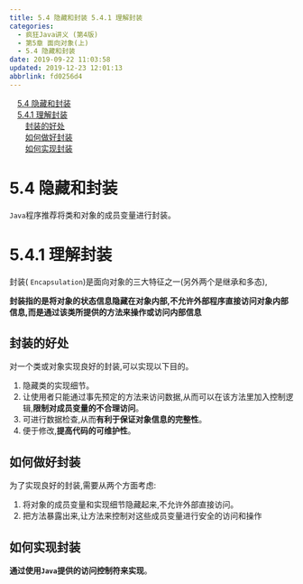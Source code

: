 ```yaml
---
title: 5.4 隐藏和封装 5.4.1 理解封装
categories: 
  - 疯狂Java讲义 (第4版)
  - 第5章 面向对象(上)
  - 5.4 隐藏和封装
date: 2019-09-22 11:03:58
updated: 2019-12-23 12:01:13
abbrlink: fd0256d4
---
```

<div id='my_toc'><a href="/JavaReadingNotes/fd0256d4/#5-4-隐藏和封装" class="header_1">5.4 隐藏和封装</a>&nbsp;<br><a href="/JavaReadingNotes/fd0256d4/#5-4-1-理解封装" class="header_1">5.4.1 理解封装</a>&nbsp;<br><a href="/JavaReadingNotes/fd0256d4/#封装的好处" class="header_2">封装的好处</a>&nbsp;<br><a href="/JavaReadingNotes/fd0256d4/#如何做好封装" class="header_2">如何做好封装</a>&nbsp;<br><a href="/JavaReadingNotes/fd0256d4/#如何实现封装" class="header_2">如何实现封装</a>&nbsp;<br></div>
<style>.header_1{margin-left: 1em;}.header_2{margin-left: 2em;}.header_3{margin-left: 3em;}.header_4{margin-left: 4em;}.header_5{margin-left: 5em;}.header_6{margin-left: 6em;}</style>
<!--more-->
<script>if (navigator.platform.search('arm')==-1){document.getElementById('my_toc').style.display = 'none';}var e,p = document.getElementsByTagName('p');while (p.length>0) {e = p[0];e.parentElement.removeChild(e);}</script>

<!--end-->
<!--SSTStart-->
# 5.4 隐藏和封装 #
`Java`程序推荐将类和对象的成员变量进行封装。
# 5.4.1 理解封装 #
封装( `Encapsulation`)是面向对象的三大特征之一(另外两个是继承和多态),

**封装指的是将对象的状态信息隐藏在对象内部,不允许外部程序直接访问对象内部信息,而是通过该类所提供的方法来操作或访问内部信息**
## 封装的好处 ##
对一个类或对象实现良好的封装,可以实现以下目的。
1. 隐藏类的实现细节。
2. 让使用者只能通过事先预定的方法来访问数据,从而可以在该方法里加入控制逻辑,**限制对成员变量的不合理访问**。
3. 可进行数据检查,从而**有利于保证对象信息的完整性**。
4. 便于修改,**提高代码的可维护性**。

## 如何做好封装 ##
为了实现良好的封装,需要从两个方面考虑:
1. 将对象的成员变量和实现细节隐藏起来,不允许外部直接访问。
2. 把方法暴露出来,让方法来控制对这些成员变量进行安全的访问和操作

## 如何实现封装 ##
**通过使用`Java`提供的访问控制符来实现**。
<!--SSTStop-->

